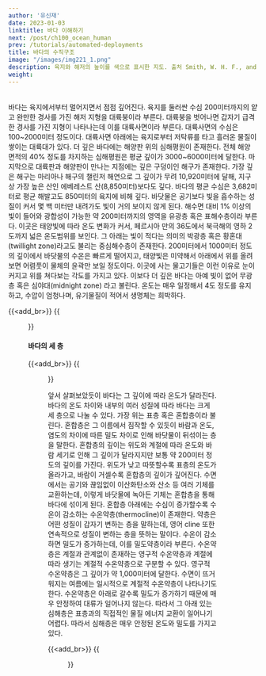 ```yaml
---
author: '유신재'
date: 2023-01-03
linktitle: 바다 이해하기
next: /post/ch100_ocean_human
prev: /tutorials/automated-deployments
title: 바다의 수직구조
image: "/images/img221_1.png"
description: 육지와 해저의 높이를 색으로 표시한 지도. 출처 Smith, W. H. F., and D. T. Sandwell,  Global seafloor topography from satellite altimetry and ship depth soundings, Science, v. 277, p. 1957-1962, 26 Sept., 1997.
weight: 
---
```


######     

바다는 육지에서부터 멀어지면서 점점 깊어진다. 육지를 둘러싼 수심 200미터까지의 얕고 완만한 경사를 가진 해저 지형을 대륙붕이라 부른다. 대륙붕을 벗어나면 갑자기 급격한 경사를 가진 지형이 나타나는데 이를 대륙사면이라 부른다. 대륙사면의 수심은 100~2000미터 정도이다. 대륙사면 아래에는 육지로부터 저탁류를 타고 흘러온 물질이 쌓이는 대륙대가 있다. 더 깊은 바다에는 해양판 위의 심해평원이 존재한다. 전체 해양 면적의 40% 정도를 차지하는 심해평원은 평균 깊이가 3000~6000미터에 달한다. 마지막으로 대륙판과 해양판이 만나는 지점에는 깊은 구덩이인 해구가 존재한다. 가장 깊은 해구는 마리아나 해구의 챌린저 해연으로 그 깊이가 무려 10,920미터에 달해, 지구 상 가장 높은 산인 에베레스트 산(8,850미터)보다도 깊다. 바다의 평균 수심은 3,682미터로 평균 해발고도 850미터의 육지에 비해 깊다.
바닷물은 공기보다 빛을 흡수하는 성질이 커서 몇 백 미터만 내려가도 빛이 거의 보이지 않게 된다. 해수면 대비 1% 이상의 빛이 들어와 광합성이 가능한 약 200미터까지의 영역을 유광층 혹은 표해수층이라 부른다. 이곳은 태양빛에 따라 온도 변화가 커서, 페르시아 만의 36도에서 북극해의 영하 2도까지 넓은 온도범위를 보인다. 그 아래는 빛이 적다는 의미의 박광층 혹은 황혼대(twillight zone)라고도 불리는 중심해수층이 존재한다. 200미터에서 1000미터 정도의 깊이에서 바닷물의 수온은 빠르게 떨어지고, 태양빛은 미약해서 아래에서 위를 올려보면 어렴풋이 물체의 윤곽만 보일 정도이다. 이곳에 사는 물고기들은 이런 이유로 눈이 커지고 위를 쳐다보는 각도를 가지고 있다. 이보다 더 깊은 바다는 아예 빛이 없어 무광층 혹은 심야대(midnight zone) 라고 불린다. 온도는 매우 일정해서 4도 정도를 유지하고, 수압이 엄청나며, 유기물질이 적어서 생명체는 희박하다.

{{<add_br>}}
{{<figure src="/images/img221_2.png" caption="바다의 깊이를 체감할 수 있는 웹사이트 [https://neal.fun/deep-sea/] ⓒ Neal Agarwal">}}


#### 바다의 세 층

{{<add_br>}}
{{<figure src="/images/img221_3.png" caption="위도와 깊이에 따른 온도의 변화. 출처 Wikipedia [CC BY 3.0]">}}


앞서 살펴보았듯이 바다는 그 깊이에 따라 온도가 달라진다. 바다의 온도 차이와 내부의 여러 성질에 따라 바다는 크게 세 층으로 나눌 수 있다. 가장 위는 표층 혹은 혼합층이라 불린다. 혼합층은 그 이름에서 짐작할 수 있듯이 바람과 온도, 염도의 차이에 따른 밀도 차이로 인해 바닷물이 뒤섞이는 층을 말한다. 혼합층의 깊이는 위도와 계절에 따라 온도와 바람 세기로 인해 그 깊이가 달라지지만 보통 약 200미터 정도의 깊이를 가진다. 위도가 낮고 따뜻할수록 표층의 온도가 올라가고, 바람이 거셀수록 혼합층의 깊이가 깊어진다. 수면에서는 공기와 끊임없이 이산화탄소와 산소 등 여러 기체를 교환하는데, 이렇게 바닷물에 녹아든 기체는 혼합층을 통해 바다에 섞이게 된다.
혼합층 아래에는 수심이 증가할수록 수온이 감소하는 수온약층(thermocline)이 존재한다. 약층은 어떤 성질이 갑자기 변하는 층을 말하는데, 영어 cline 또한 연속적으로 성질이 변하는 층을 뜻하는 말이다. 수온이 감소하면 밀도가 증가하는데, 이를 밀도약층이라 부른다. 수온약층은 계절과 관계없이 존재하는 영구적 수온약층과 계절에 따라 생기는 계절적 수온약층으로 구분할 수 있다. 영구적 수온약층은 그 깊이가 약 1,000미터에 달한다. 수면이 뜨거워지는 여름에는 일시적으로 계절적 수온약층이 나타나기도 한다. 
수온약층은 아래로 갈수록 밀도가 증가하기 때문에 매우 안정하여 대류가 일어나지 않는다. 따라서 그 아래 있는 심해층은 표층과의 직접적인 물질 에너지 교환이 일어나기 어렵다. 따라서 심해층은 매우 안정된 온도와 밀도를 가지고 있다.

{{<add_br>}}
{{<figure src="/images/img221_4.jpg" caption="출처: 한국해양수산개발원 바다이야기(개정판)">}}